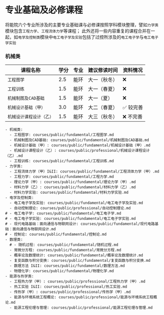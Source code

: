 # 专业基础及必修课程

将能院六个专业所涉及的主要专业基础课与必修课按照学科模块整理，譬如`力学类`模块包含`工程力学`、`工程流体力学`等课程；
此外还将一些内容重复的课程合并在一起，如`电学及控制类`模块中`电工电子学及实验`包括了过控所涉及的`电工电子学`与`电工电子学实验`

### 机械类  

| 课程名称                  | 学分  | 专业 | 建议修读时间 | 资料情况 |
| -------                   | ----- | ---- | ------------| ------- |
| `工程图学`                |   2.5  |  能环  |  大一（秋冬）      |  :x:        |
| `工程训练`                |   1.5  |  能环  |   大一（春夏）         |  :x:        |
| `机械制图及CAD基础`       | 1.5    |  能环  |   大一（夏）          |  :x:        | 
| `机械设计基础（甲）`      | 3.0    |  能环  |    大二（春夏）         | :white_check_mark: 较完善   |
| `机械设计课程设计（乙）`  |  1.5    |  能环   |   大三（秋冬）         |  :x: 不完善      |


    - 机械类: 
      - 工程图学: courses/public/fundamental/工程图学.md
      - 机械制图及CAD基础: courses/public/fundamental/机械制图及CAD基础.md
      - 机械设计基础（甲）: courses/public/fundamental/机械设计基础（甲）.md
      - 机械设计课程设计（乙）: courses/public/professional/机械设计课程设计（乙）.md
      - 工程训练: courses/public/fundamental/工程训练.md
    - 力学类: 
      - 工程流体力学（甲）I&II: courses/public/fundamental/工程流体力学（甲）.md
      - 工程力学: courses/public/fundamental/工程力学.md
      - 理论力学（甲）: courses/public/fundamental/理论力学（甲）.md
      - 材料力学（乙）: courses/public/fundamental/材料力学（乙）.md
      - 材料力学实验: courses/public/fundamental/材料力学实验.md
    - 电学及控制类: 
      - 电工电子学及实验: courses/public/fundamental/电工电子学及实验.md
      - 自动控制理论: courses/public/professional/自动控制理论.md
    # - 电工电子学: courses/public/fundamental/电工电子学.md
    # - 电工电子学实验: courses/public/fundamental/电工电子学实验.md
    # - 现代电路基础：面向通信与物联网设计: courses/public/fundamental/现代电路基础：面向通信与物联网设计.md
    # - 控制论: courses/public/fundamental/控制论.md
    - 数理类: 
      # - 随机过程: courses/public/fundamental/随机过程.md
      - 常微分方程: courses/public/fundamental/常微分方程.md
      - 概率论及数理统计: courses/public/fundamental/概率论及数理统计.md
      - 复变函数与积分变换: courses/public/fundamental/复变函数与积分变换.md
      - 数理方法 I&II: courses/public/fundamental/数理方法.md
      - 物理化学: courses/public/fundamental/物理化学.md
    - 能源与热学类:
      - 工程热力学（甲）: courses/public/professional/工程热力学（甲）.md
      - 热工实验 I&II: courses/public/professional/热工实验.md
      - 传热学（甲）: courses/public/professional/传热学（甲）.md
      - 能源与环境系统工程概论: courses/public/professional/能源与环境系统工程概论.md
      - 能源工程伦理与管理: courses/public/professional/能源工程伦理与管理.md